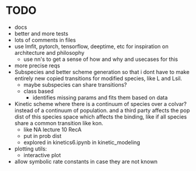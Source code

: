 # TODO

- docs
- better and more tests
- lots of comments in files
- use lmfit, pytorch, tensorflow, deeptime, etc for inspiration on architecture and philosophy
  - use nn's to get a sense of how and why and usecases for this
- more precise reqs
- Subspecies and better scheme generation so that i dont have to make entirely new copied transitions for modified species, like L and Lsil.
  - maybe subspecies can share transitions?
  - class based
    - identifies missing params and fits them based on data
- Kinetic scheme where there is a continuum of species over a colvar? instead of a continuum of population. and a third party affects the pop dist of this species space which affects the binding, like if all species share a common transition like kon.
  - like NA lecture 10 RecA
  - put in prob dist
  - explored in kinetics6.ipynb in kinetic_modeling
- plotting utils:
  - interactive plot
- allow symbolic rate constants in case they are not known

